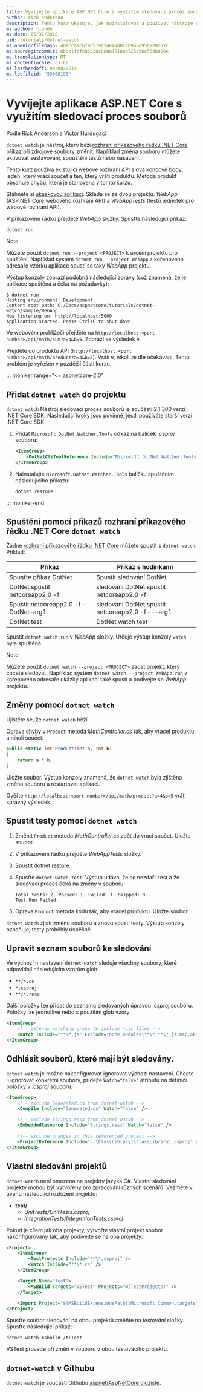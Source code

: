 ```yaml
---
title: Vyvíjejte aplikace ASP.NET Core s využitím sledovací proces souborů
author: rick-anderson
description: Tento kurz ukazuje, jak nainstalovat a používat nástroje pro .NET Core CLI souborů sledovacích procesů (dotnet watch) v aplikaci ASP.NET Core.
ms.author: riande
ms.date: 05/31/2018
uid: tutorials/dotnet-watch
ms.openlocfilehash: 40ecca1c6f9d519b24649d0c28946d95b820c07c
ms.sourcegitcommit: 6bde1fdf686326c080a7518a6725e56e56d8886e
ms.translationtype: MT
ms.contentlocale: cs-CZ
ms.lasthandoff: 04/08/2019
ms.locfileid: "59068193"
---
```

# <a name="develop-aspnet-core-apps-using-a-file-watcher"></a>Vyvíjejte aplikace ASP.NET Core s využitím sledovací proces souborů

Podle [Rick Anderson](https://twitter.com/RickAndMSFT) a [Victor Hurdugaci](https://twitter.com/victorhurdugaci)

`dotnet watch` je nástroj, který běží [rozhraní příkazového řádku .NET Core](/dotnet/core/tools) příkaz při zdrojové soubory změnit. Například změna souboru můžete aktivovat sestavování, spouštění testů nebo nasazení.

Tento kurz používá existující webové rozhraní API s dva koncové body: jeden, který vrací součet a ten, který vrátí produktu. Metoda produkt obsahuje chybu, která je stanovena v tomto kurzu.

Stáhněte si [ukázkovou aplikaci](https://github.com/aspnet/Docs/tree/master/aspnetcore/tutorials/dotnet-watch/sample). Skládá se ze dvou projektů: *WebApp* (ASP.NET Core webového rozhraní API) a *WebAppTests* (testů jednotek pro webové rozhraní API).

V příkazovém řádku přejděte *WebApp* složky. Spusťte následující příkaz:

```console
dotnet run
```

> [!NOTE]
> Můžete použít `dotnet run --project <PROJECT>` k určení projektu pro spuštění. Například systém `dotnet run --project WebApp` z kořenového adresáře vzorku aplikace spustí se taky *WebApp* projektu.

Výstup konzoly zobrazí podobná následující zprávy (což znamená, že je aplikace spuštěná a čeká na požadavky):

```console
$ dotnet run
Hosting environment: Development
Content root path: C:/Docs/aspnetcore/tutorials/dotnet-watch/sample/WebApp
Now listening on: http://localhost:5000
Application started. Press Ctrl+C to shut down.
```

Ve webovém prohlížeči přejděte na `http://localhost:<port number>/api/math/sum?a=4&b=5`. Zobrazí se výsledek `9`.

Přejděte do produktu API (`http://localhost:<port number>/api/math/product?a=4&b=5`). Vrátí `9`, nikoli `20` dle očekávání. Tento problém je vyřešen v pozdější části kurzu.

::: moniker range="<= aspnetcore-2.0"

## <a name="add-dotnet-watch-to-a-project"></a>Přidat `dotnet watch` do projektu

`dotnet watch` Nástroj sledovací proces souborů je součástí 2.1.300 verzi .NET Core SDK. Následující kroky jsou povinné, jestli používáte starší verzi .NET Core SDK.

1. Přidat `Microsoft.DotNet.Watcher.Tools` odkaz na balíček *.csproj* souboru:

    ```xml
    <ItemGroup>
        <DotNetCliToolReference Include="Microsoft.DotNet.Watcher.Tools" Version="2.0.0" />
    </ItemGroup>
    ```

1. Nainstalujte `Microsoft.DotNet.Watcher.Tools` balíčku spuštěním následujícího příkazu:

    ```console
    dotnet restore
    ```

::: moniker-end

## <a name="run-net-core-cli-commands-using-dotnet-watch"></a>Spuštění pomocí příkazů rozhraní příkazového řádku .NET Core `dotnet watch`

Žádné [rozhraní příkazového řádku .NET Core](/dotnet/core/tools#cli-commands) můžete spustit s `dotnet watch`. Příklad:

| Příkaz | Příkaz s hodinkami |
| ---- | ----- |
| Spusťte příkaz DotNet | Spustit sledování DotNet |
| DotNet spustit netcoreapp2.0 -f | sledování DotNet spustit netcoreapp2.0 -f |
| Spustit netcoreapp2.0 -f - DotNet-arg1 | sledování DotNet spustit netcoreapp2.0 -f –--arg1 |
| DotNet test | DotNet watch test |

Spustit `dotnet watch run` v *WebApp* složky. Určuje výstup konzoly `watch` byla spuštěna.

> [!NOTE]
> Můžete použít `dotnet watch --project <PROJECT>` zadat projekt, který chcete sledovat. Například systém `dotnet watch --project WebApp run` z kořenového adresáře ukázky aplikací také spustí a podívejte se *WebApp* projektu.

## <a name="make-changes-with-dotnet-watch"></a>Změny pomocí `dotnet watch`

Ujistěte se, že `dotnet watch` běží.

Oprava chyby v `Product` metoda *MathController.cs* tak, aby vracel produktu a nikoli součet:

```csharp
public static int Product(int a, int b)
{
    return a * b;
}
```

Uložte soubor. Výstup konzoly znamená, že `dotnet watch` byla zjištěna změna souboru a restartovat aplikaci.

Ověřte `http://localhost:<port number>/api/math/product?a=4&b=5` vrátí správný výsledek.

## <a name="run-tests-using-dotnet-watch"></a>Spustit testy pomocí `dotnet watch`

1. Změnit `Product` metoda *MathController.cs* zpět do vrací součet. Uložte soubor.
1. V příkazovém řádku přejděte *WebAppTests* složky.
1. Spustit [dotnet restore](/dotnet/core/tools/dotnet-restore).
1. Spusťte `dotnet watch test`. Výstup udává, že se nezdařil test a že sledovací proces čeká na změny v souboru:

     ```console
     Total tests: 2. Passed: 1. Failed: 1. Skipped: 0.
     Test Run Failed.
     ```

1. Oprava `Product` metoda kódu tak, aby vracel produktu. Uložte soubor.

`dotnet watch` zjistí změnu souboru a znovu spustí testy. Výstup konzoly označuje, testy proběhly úspěšně.

## <a name="customize-files-list-to-watch"></a>Upravit seznam souborů ke sledování

Ve výchozím nastavení `dotnet-watch` sleduje všechny soubory, které odpovídají následujícím vzorům glob:

* `**/*.cs`
* `*.csproj`
* `**/*.resx`

Další položky lze přidat do seznamu sledovaných úpravou *.csproj* souboru. Položky lze jednotlivě nebo s použitím glob vzory.

```xml
<ItemGroup>
    <!-- extends watching group to include *.js files -->
    <Watch Include="**\*.js" Exclude="node_modules\**\*;**\*.js.map;obj\**\*;bin\**\*" />
</ItemGroup>
```

## <a name="opt-out-of-files-to-be-watched"></a>Odhlásit souborů, které mají být sledovány.

`dotnet-watch` je možné nakonfigurovat ignorovat výchozí nastavení. Chcete-li ignorovat konkrétní soubory, přidejte `Watch="false"` atributu na definici položky v *.csproj* souboru:

```xml
<ItemGroup>
    <!-- exclude Generated.cs from dotnet-watch -->
    <Compile Include="Generated.cs" Watch="false" />

    <!-- exclude Strings.resx from dotnet-watch -->
    <EmbeddedResource Include="Strings.resx" Watch="false" />

    <!-- exclude changes in this referenced project -->
    <ProjectReference Include="..\ClassLibrary1\ClassLibrary1.csproj" Watch="false" />
</ItemGroup>
```

## <a name="custom-watch-projects"></a>Vlastní sledování projektů

`dotnet-watch` není omezena na projekty jazyka C#. Vlastní sledování projekty mohou být vytvořeny pro zpracování různých scénářů. Vezměte v úvahu následující rozložení projektu:

* **test/**
  * *UnitTests/UnitTests.csproj*
  * *IntegrationTests/IntegrationTests.csproj*

Pokud je cílem jak oba projekty, vytvořte vlastní projekt soubor nakonfigurovaný tak, aby podívejte se na oba projekty:

```xml
<Project>
    <ItemGroup>
        <TestProjects Include="**\*.csproj" />
        <Watch Include="**\*.cs" />
    </ItemGroup>

    <Target Name="Test">
        <MSBuild Targets="VSTest" Projects="@(TestProjects)" />
    </Target>

    <Import Project="$(MSBuildExtensionsPath)\Microsoft.Common.targets" />
</Project>
```

Spusťte soubor sledování na obou projektů změňte na *testování* složky. Spusťte následující příkaz:

```console
dotnet watch msbuild /t:Test
```

VSTest provede při změn v souboru v obou testovacího projektu.

## <a name="dotnet-watch-in-github"></a>`dotnet-watch` v Githubu

`dotnet-watch` je součástí Githubu [aspnet/AspNetCore úložiště](https://github.com/aspnet/AspNetCore/tree/master/src/Tools/dotnet-watch).

